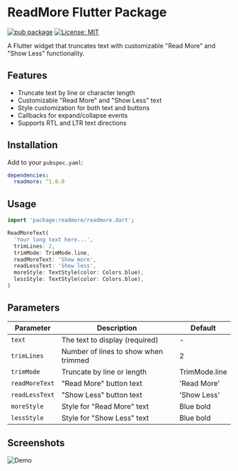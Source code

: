 # ReadMore Flutter Package

[![pub package](https://img.shields.io/pub/v/readmore.svg)](https://pub.dev/packages/readmore)
[![License: MIT](https://img.shields.io/badge/License-MIT-yellow.svg)](https://opensource.org/licenses/MIT)

A Flutter widget that truncates text with customizable "Read More" and "Show Less" functionality.

## Features

- Truncate text by line or character length
- Customizable "Read More" and "Show Less" text
- Style customization for both text and buttons
- Callbacks for expand/collapse events
- Supports RTL and LTR text directions

## Installation

Add to your `pubspec.yaml`:

```yaml
dependencies:
  readmore: ^1.0.0
```

## Usage

```dart
import 'package:readmore/readmore.dart';

ReadMoreText(
  'Your long text here...',
  trimLines: 2,
  trimMode: TrimMode.line,
  readMoreText: 'Show more',
  readLessText: 'Show less',
  moreStyle: TextStyle(color: Colors.blue),
  lessStyle: TextStyle(color: Colors.blue),
)
```

## Parameters

| Parameter          | Description                          | Default       |
|--------------------|--------------------------------------|---------------|
| `text`             | The text to display (required)       | -             |
| `trimLines`        | Number of lines to show when trimmed | 2             |
| `trimMode`         | Truncate by line or length           | TrimMode.line |
| `readMoreText`     | "Read More" button text              | 'Read More'   |
| `readLessText`     | "Show Less" button text              | 'Show Less'   |
| `moreStyle`        | Style for "Read More" text           | Blue bold     |
| `lessStyle`        | Style for "Show Less" text           | Blue bold     |

## Screenshots

![Demo](https://github.com/yourusername/readmore/raw/main/demo.gif)